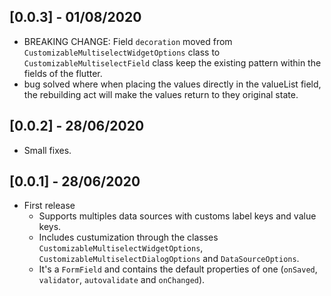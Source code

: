 
## [0.0.3] - 01/08/2020

  * BREAKING CHANGE: Field `decoration` moved from `CustomizableMultiselectWidgetOptions` class to `CustomizableMultiselectField` class keep the existing pattern within the fields of the flutter.
  * bug solved where when placing the values directly in the valueList field, the rebuilding act will make the values return to they original state.


## [0.0.2] - 28/06/2020

  * Small fixes.


## [0.0.1] - 28/06/2020

* First release
  * Supports multiples data sources with customs label keys and value keys. 
  * Includes custumization through the classes `CustomizableMultiselectWidgetOptions`, `CustomizableMultiselectDialogOptions` and  `DataSourceOptions`.
  * It's a `FormField` and contains the default properties of one (`onSaved`, `validator`, `autovalidate` and `onChanged`).